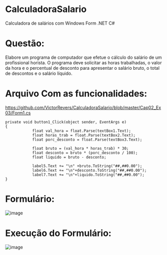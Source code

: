 # CalculadoraSalario
Calculadora de salários com  Windows Form .NET C#

# Questão:
Elabore um programa de computador que efetue o cálculo do salário de um profissional horista. 
O programa deve solicitar as horas trabalhadas, o valor da hora e o percentual de desconto para apresentar o salário bruto, o total de descontos e o salário líquido.

# Arquivo Com as funcionalidades: 
https://github.com/VictorRevers/CalculadoraSalario/blob/master/Cap02_Ex03/Form1.cs

```
private void button1_Click(object sender, EventArgs e)
{
            float val_hora = float.Parse(textBox1.Text);
            float horas_trab = float.Parse(textBox2.Text);
            float porc_desconto = float.Parse(textBox3.Text);

            float bruto = (val_hora * horas_trab) * 30;
            float desconto = bruto * (porc_desconto / 100);
            float liquido = bruto - desconto;

            label5.Text += "\n" +bruto.ToString("##,##0.00");
            label6.Text += "\n"+desconto.ToString("##,##0.00");
            label7.Text += "\n"+liquido.ToString("##,##0.00");
}
```
        
 # Formulário:
 ![image](https://user-images.githubusercontent.com/60626825/165978556-8404dcde-d0a9-4858-a8d1-83908498a049.png)
 
 # Execução do Formulário:
 ![image](https://user-images.githubusercontent.com/60626825/165978756-f06dd29d-6603-4ed4-8ebe-face3eee803e.png)

 



